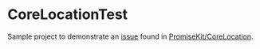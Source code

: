 # CoreLocationTest

Sample project to demonstrate an [issue](https://github.com/PromiseKit/CoreLocation/issues/16) found in [PromiseKit/CoreLocation](https://github.com/PromiseKit/CoreLocation).
